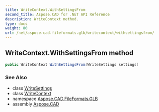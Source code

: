 ```yaml
---
title: WriteContext.WithSettingsFrom
second_title: Aspose.CAD for .NET API Reference
description: WriteContext method. 
type: docs
weight: 80
url: /net/aspose.cad.fileformats.glb/writecontext/withsettingsfrom/
---
```

## WriteContext.WithSettingsFrom method

```csharp
public WriteContext WithSettingsFrom(WriteSettings settings)
```

### See Also

* class [WriteSettings](../../writesettings/)
* class [WriteContext](../)
* namespace [Aspose.CAD.FileFormats.GLB](../../writecontext/)
* assembly [Aspose.CAD](../../../)



